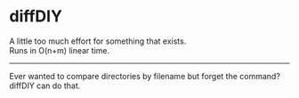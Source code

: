 # diffDIY 

A little too much effort for something that exists. <br>
Runs in O(n+m) linear time.
<hr> 
Ever wanted to compare directories by filename but forget the command?
<br>
diffDIY can do that.
